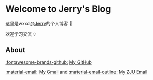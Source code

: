 # Welcome to Jerry's Blog

这里是wxxcl[@Jerry]()的个人博客 :wave:

欢迎学习交流 :bulb:

## About

[:fontawesome-brands-github:](https://github.com/wxxcl0825) [My GitHub](https://github.com/wxxcl0825)

[:material-email:](mailto:wxxcl20040825@google.com) [My Gmail](mailto:wxxcl20040825@google.com) and [:material-email-outline:](mailto:wxxcl0825@zju.edu.cn) [My ZJU Email](mailto:wxxcl0825@zju.edu.cn)